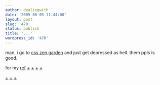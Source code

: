 ```yaml
---
author: dealingwith
date: '2005-08-05 11:44:00'
layout: post
slug: '470'
status: publish
title: '...'
wordpress_id: '470'
---
```


man, i go to [css zen garden][1] and just get depressed as hell. them ppls is
good.

for my [ref][2] [+][3] [+][4] [+][5] [+][6]

[+][7] [+][8] [+][9]

   [1]: http://www.csszengarden.com

   [2]: http://www.csszengarden.com/?cssfile=/139/139.css&page=4

   [3]: http://www.csszengarden.com/?cssfile=/135/135.css&page=5

   [4]: http://www.csszengarden.com/?cssfile=/131/131.css&page=5

   [5]: http://www.csszengarden.com/?cssfile=/166/166.css&page=1

   [6]: http://www.csszengarden.com/?cssfile=/170/170.css&page=1 (blinkinghearts in menu? que?!)

   [7]: http://www.csszengarden.com/?cssfile=/148/148.css&page=3

   [8]: http://www.csszengarden.com/?cssfile=/149/149.css&page=3

   [9]: http://www.csszengarden.com/?cssfile=/151/151.css&page=3

